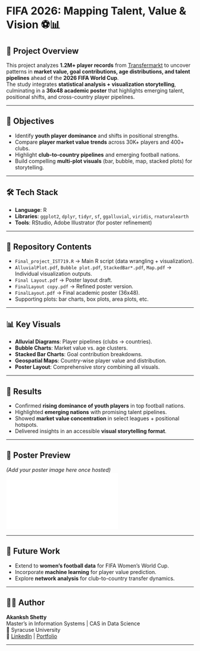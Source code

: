 # FIFA 2026: Mapping Talent, Value & Vision ⚽📊

## 📌 Project Overview
This project analyzes **1.2M+ player records** from [Transfermarkt](https://www.transfermarkt.com/) to uncover patterns in **market value, goal contributions, age distributions, and talent pipelines** ahead of the **2026 FIFA World Cup**.  
The study integrates **statistical analysis + visualization storytelling**, culminating in a **36x48 academic poster** that highlights emerging talent, positional shifts, and cross-country player pipelines.

---

## 🎯 Objectives
- Identify **youth player dominance** and shifts in positional strengths.
- Compare **player market value trends** across 30K+ players and 400+ clubs.
- Highlight **club-to-country pipelines** and emerging football nations.
- Build compelling **multi-plot visuals** (bar, bubble, map, stacked plots) for storytelling.

---

## 🛠️ Tech Stack
- **Language**: R  
- **Libraries**: `ggplot2`, `dplyr`, `tidyr`, `sf`, `ggalluvial`, `viridis`, `rnaturalearth`  
- **Tools**: RStudio, Adobe Illustrator (for poster refinement)  

---

## 📂 Repository Contents
- `Final_project_IST719.R` → Main R script (data wrangling + visualization).
- `AlluvialPlot.pdf`, `Bubble plot.pdf`, `StackedBar*.pdf`, `Map.pdf` → Individual visualization outputs.
- `Final Layout.pdf` → Poster layout draft.
- `FinalLayout copy.pdf` → Refined poster version.
- `FinalLayout.pdf` → Final academic poster (36x48).
- Supporting plots: bar charts, box plots, area plots, etc.

---

## 📊 Key Visuals
- **Alluvial Diagrams**: Player pipelines (clubs → countries).  
- **Bubble Charts**: Market value vs. age clusters.  
- **Stacked Bar Charts**: Goal contribution breakdowns.  
- **Geospatial Maps**: Country-wise player value and distribution.  
- **Poster Layout**: Comprehensive story combining all visuals.  

---

## 🚀 Results
- Confirmed **rising dominance of youth players** in top football nations.  
- Highlighted **emerging nations** with promising talent pipelines.  
- Showed **market value concentration** in select leagues + positional hotspots.  
- Delivered insights in an accessible **visual storytelling format**.

---

## 📄 Poster Preview
*(Add your poster image here once hosted)*  
![Poster Preview](FinalLayout.pdf)

---

## 🔮 Future Work
- Extend to **women’s football data** for FIFA Women’s World Cup.  
- Incorporate **machine learning** for player value prediction.  
- Explore **network analysis** for club-to-country transfer dynamics.  

---

## 👨‍💻 Author
**Akanksh Shetty**  
Master’s in Information Systems | CAS in Data Science  
📍 Syracuse University  
🔗 [LinkedIn](https://www.linkedin.com/in/akanksh17) | [Portfolio](https://akanksh171717.github.io)

---
